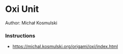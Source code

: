 # Oxi Unit

Author: Michał Kosmulski

### Instructions

- https://michal.kosmulski.org/origami/oxi/index.html